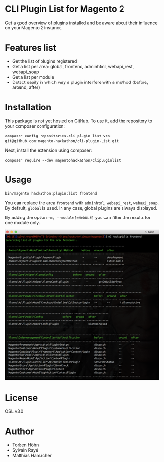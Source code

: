 # CLI Plugin List for Magento 2

Get a good overview of plugins installed and be aware about their influence on your Magento 2 instance.

# Features list
- Get the list of plugins registered
- Get a list per area: global, frontend, adminhtml, webapi_rest, webapi_soap
- Get a list per module
- Detect easily in which way a plugin interfere with a method (before, around, after)

# Installation
This package is not yet hosted on GitHub. To use it, add the repository to your composer configuration:

`composer config repositories.cli-plugin-list vcs git@github.com:magento-hackathon/cli-plugin-list.git`

Next, install the extension using composer:

`composer require --dev magentohackathon/clipluginlist`

# Usage

`bin/magento hackathon:plugin:list frontend`

You can replace the area `frontend` with `adminhtml`, `webapi_rest`, `webapi_soap`.
By default, `global` is used. In any case, global plugins are always displayed.

By adding the option `-m, --module[=MODULE]` you can filter the results for one module only.

![preview](./doc/preview.png)

# License

OSL v3.0

# Author

- Torben Höhn
- Sylvain Rayé
- Matthias Hamacher
